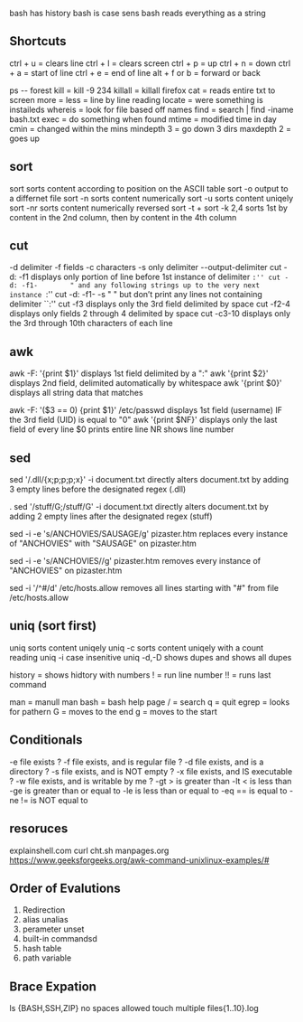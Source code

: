 bash has history
bash is case sens 
bash reads everything as a string 


## Shortcuts
ctrl + u = clears line
ctrl + l = clears screen
ctrl + p = up
ctrl + n = down
ctrl + a = start of line
ctrl + e = end of line
alt + f or b = forward or back

ps -- forest
kill = kill -9 234
killall = killall firefox
cat = reads entire txt to screen
more =
less = line by line reading
locate = were something is instaileds
whereis = look for file based off names
find = search | find -iname bash.txt
exec = do something when found
mtime = modified time  in day
cmin = changed within the mins 
mindepth 3 = go down 3 dirs
maxdepth 2 = goes up
## sort
  sort                sorts content according to position on the ASCII table
  sort -o             output to a differnet file
  sort -n             sorts content numerically
  sort -u             sorts content uniqely
  sort -nr            sorts content numerically reversed
  sort -t +
  sort -k 2,4         sorts 1st by content in the 2nd column, then by content in the 4th column
## cut
  -d delimiter
  -f fields
  -c characters
  -s only delimiter
  --output-delimiter
  cut -d: -f1         displays only portion of line before 1st instance of delimiter ``:''
  cut -d: -f1-        " and any following strings up to the very next instance ``:''
  cut -d: -f1- -s     " " but don’t print any lines not containing delimiter ``:''
  cut -f3             displays only the 3rd field delimited by space
  cut -f2-4           displays only fields 2 through 4 delimited by space
  cut -c3-10          displays only the 3rd through 10th characters of each line
## awk
  awk -F: '{print $1}'         displays 1st field delimited by a ":"
  awk '{print $2}'             displays 2nd field, delimited automatically by whitespace
  awk '{print $0}'             displays all string data that matches

  awk -F: '($3 == 0) {print $1}' /etc/passwd
                              displays 1st field (username) IF the 3rd field (UID) is equal to "0"
  awk '{print $NF}'           displays only the last field of every line
    $0 prints entire line
    NR shows line number
## sed
  sed '/.dll/{x;p;p;p;x}' -i document.txt
     directly alters document.txt by adding 3 empty lines before the designated regex (.dll)

 . sed '/stuff/G;/stuff/G' -i document.txt
      directly alters document.txt by adding 2 empty lines after the designated regex (stuff)

  sed -i -e 's/ANCHOVIES/SAUSAGE/g' pizaster.htm
              replaces every instance of "ANCHOVIES" with "SAUSAGE" on pizaster.htm

  sed -i -e 's/ANCHOVIES//g' pizaster.htm
              removes every instance of "ANCHOVIES" on pizaster.htm

  sed -i '/^#/d' /etc/hosts.allow
              removes all lines starting with "#" from file /etc/hosts.allow
## uniq (sort first)
  uniq                sorts content uniqely
  uniq -c             sorts content uniqely with a count reading
  uniq -i             case insenitive
  uniq -d,-D          shows dupes and shows all dupes
  
  

history = shows hidtory with numbers
  ! = run line number
  !! = runs last command
  
man = manull
  man bash = bash help page
  / = search
  q = quit
  egrep = looks for pathern
  G = moves to the end
  g = moves to the start
## Conditionals
  -e          file exists ?
  -f          file exists, and is regular file ?
  -d          file exists, and is a directory ?
  -s          file exists, and is NOT empty ?
  -x          file exists, and IS executable ?
  -w          file exists, and is writable by me ?
  -gt >       is greater than
  -lt <       is less than
  -ge         is greater than or equal to
  -le         is less than or equal to
  -eq ==      is equal to
  -ne !=      is NOT equal to
  
## resoruces
explainshell.com
curl cht.sh
manpages.org
https://www.geeksforgeeks.org/awk-command-unixlinux-examples/#

## Order of Evalutions
1. Redirection 
2. alias 
    unalias
4. perameter
    unset    
7. built-in commandsd
8. hash table
9. path variable 

## Brace Expation
ls {BASH,SSH,ZIP}
no spaces allowed
touch multiple files{1..10}.log

  
